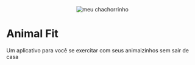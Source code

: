
<div align="center">
  <img alt="meu chachorrinho" src="https://i.pinimg.com/564x/95/c8/f6/95c8f6146401cdc357c51fc9b0036a1c.jpg" />
</div>

# Animal Fit 
Um aplicativo para você se exercitar com seus animaizinhos sem sair de casa
